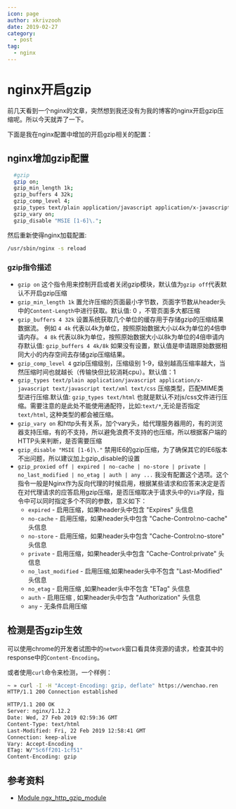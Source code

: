 ```yaml
---
icon: page
author: xkrivzooh
date: 2019-02-27
category:
  - post
tag:
  - nginx
---
```


# nginx开启gzip

前几天看到一个nginx的文章，突然想到我还没有为我的博客的nginx开启gzip压缩呢。所以今天就弄了一下。

下面是我在nginx配置中增加的开启gzip相关的配置：

## nginx增加gzip配置

```bash
  #gzip
  gzip on;
  gzip_min_length 1k;
  gzip_buffers 4 32k;
  gzip_comp_level 4;
  gzip_types text/plain application/javascript application/x-javascript text/javascript text/xml text/css;
  gzip_vary on;
  gzip_disable "MSIE [1-6]\.";
```

然后重新使得nginx加载配置:

```bash
/usr/sbin/nginx -s reload
```

### gzip指令描述

- `gzip on` 这个指令用来控制开启或者关闭gzip模块，默认值为`gzip off`代表默认不开启gzip压缩
- `gzip_min_length 1k` 置允许压缩的页面最小字节数，页面字节数从header头中的`Content-Length`中进行获取。默认值: 0 ，不管页面多大都压缩
- `gzip_buffers 4 32k`  设置系统获取几个单位的缓存用于存储gzip的压缩结果数据流。 例如 `4 4k` 代表以4k为单位，按照原始数据大小以4k为单位的4倍申请内存。 `4 8k` 代表以8k为单位，按照原始数据大小以8k为单位的4倍申请内存默认值: `gzip_buffers 4 4k/8k` 如果没有设置，默认值是申请跟原始数据相同大小的内存空间去存储gzip压缩结果。
- `gzip_comp_level 4` gzip压缩级别，压缩级别 1-9，级别越高压缩率越大，当然压缩时间也就越长（传输快但比较消耗cpu）。默认值：1
- `gzip_types text/plain application/javascript application/x-javascript text/javascript text/xml text/css` 压缩类型，匹配MIME类型进行压缩.默认值: `gzip_types text/html` 也就是默认不对js/css文件进行压缩。需要注意的是此处不能使用通配符，比如:`text/*`,无论是否指定`text/html`, 这种类型的都会被压缩。
- `gzip_vary on` 和http头有关系，加个vary头，给代理服务器用的，有的浏览器支持压缩，有的不支持，所以避免浪费不支持的也压缩，所以根据客户端的HTTP头来判断，是否需要压缩
- `gzip_disable "MSIE [1-6]\."` 禁用IE6的gzip压缩，为了确保其它的IE6版本不出问题，所以建议加上gzip_disable的设置
- `gzip_proxied off | expired | no-cache | no-store | private | no_last_modified | no_etag | auth | any ...` 我没有配置这个选项。这个指令一般是Nginx作为反向代理的时候启用，根据某些请求和应答来决定是否在对代理请求的应答启用gzip压缩，是否压缩取决于请求头中的`Via`字段，指令中可以同时指定多个不同的参数，意义如下：
    - `expired` - 启用压缩，如果header头中包含 "Expires" 头信息
    - `no-cache` - 启用压缩，如果header头中包含 "Cache-Control:no-cache" 头信息
    - `no-store` - 启用压缩，如果header头中包含 "Cache-Control:no-store" 头信息
    - `private` - 启用压缩，如果header头中包含 "Cache-Control:private" 头信息
    - `no_last_modified` - 启用压缩,如果header头中不包含 "Last-Modified" 头信息
    - `no_etag` - 启用压缩 ,如果header头中不包含 "ETag" 头信息
    - `auth` - 启用压缩 , 如果header头中包含 "Authorization" 头信息
    - `any` - 无条件启用压缩


## 检测是否gzip生效

可以使用chrome的开发者试图中的`network`窗口看具体资源的请求，检查其中的response中的`Content-Encoding`。

或者使用`curl`命令来检测，一个样例：

```bash
~ » curl -I -H "Accept-Encoding: gzip, deflate" https://wenchao.ren
HTTP/1.1 200 Connection established

HTTP/1.1 200 OK
Server: nginx/1.12.2
Date: Wed, 27 Feb 2019 02:59:36 GMT
Content-Type: text/html
Last-Modified: Fri, 22 Feb 2019 12:58:41 GMT
Connection: keep-alive
Vary: Accept-Encoding
ETag: W/"5c6ff201-1cf51"
Content-Encoding: gzip
```


## 参考资料

- [Module ngx_http_gzip_module](http://nginx.org/en/docs/http/ngx_http_gzip_module.html)

<!-- @include: ../scaffolds/post_footer.md -->

